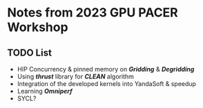 # Notes from 2023 GPU PACER Workshop
## TODO List
- HIP Concurrency & pinned memory on ***Gridding*** & ***Degridding***
- Using ***thrust*** library for ***CLEAN*** algorithm
- Integration of the developed kernels into YandaSoft & speedup
- Learning ***Omniperf***
- SYCL?